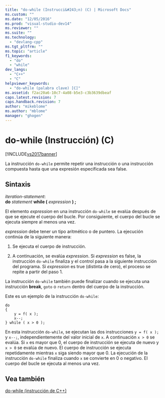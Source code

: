 ```yaml
---
title: "do-while (Instrucci&#243;n) (C) | Microsoft Docs"
ms.custom: ""
ms.date: "12/05/2016"
ms.prod: "visual-studio-dev14"
ms.reviewer: ""
ms.suite: ""
ms.technology: 
  - "devlang-cpp"
ms.tgt_pltfrm: ""
ms.topic: "article"
f1_keywords: 
  - "do"
  - "while"
dev_langs: 
  - "C++"
  - "C"
helpviewer_keywords: 
  - "do-while (palabra clave) [C]"
ms.assetid: f2ac20a6-10c7-4a08-b5e3-c3b3639dbeaf
caps.latest.revision: 7
caps.handback.revision: 7
author: "mikeblome"
ms.author: "mblome"
manager: "ghogen"
---
```

# do-while (Instrucci&#243;n) (C)
[!INCLUDE[vs2017banner](../assembler/inline/includes/vs2017banner.md)]

La instrucción `do-while` permite repetir una instrucción o una instrucción compuesta hasta que una expresión especificada sea false.  
  
## Sintaxis  
 *iteration\-statement*:  
 **do**  *statement*  **while \(**  *expression*  **\) ;**  
  
 El elemento *expression* en una instrucción `do-while` se evalúa después de que se ejecute el cuerpo del bucle.  Por consiguiente, el cuerpo del bucle se ejecuta siempre al menos una vez.  
  
 *expression* debe tener un tipo aritmético o de puntero.  La ejecución continúa de la siguiente manera:  
  
1.  Se ejecuta el cuerpo de instrucción.  
  
2.  A continuación, se evalúa *expression*.  Si *expression* es false, la instrucción `do-while` finaliza y el control pasa a la siguiente instrucción del programa.  Si *expression* es true \(distinta de cero\), el proceso se repite a partir del paso 1.  
  
 La instrucción `do-while` también puede finalizar cuando se ejecuta una instrucción **break**, `goto` o `return` dentro del cuerpo de la instrucción.  
  
 Este es un ejemplo de la instrucción `do-while`:  
  
```  
do   
{  
    y = f( x );  
    x--;  
} while ( x > 0 );  
```  
  
 En esta instrucción `do-while`, se ejecutan las dos instrucciones `y = f( x );` y `x--;`, independientemente del valor inicial de `x`.  A continuación `x > 0` se evalúa.  Si `x` es mayor que 0, el cuerpo de instrucción se ejecuta de nuevo y `x > 0` se evalúa de nuevo.  El cuerpo de instrucción se ejecuta repetidamente mientras `x` siga siendo mayor que 0.  La ejecución de la instrucción `do-while` finaliza cuando `x` se convierte en 0 o negativo.  El cuerpo del bucle se ejecuta al menos una vez.  
  
## Vea también  
 [do\-while \(instrucción de C\+\+\)](../cpp/do-while-statement-cpp.md)